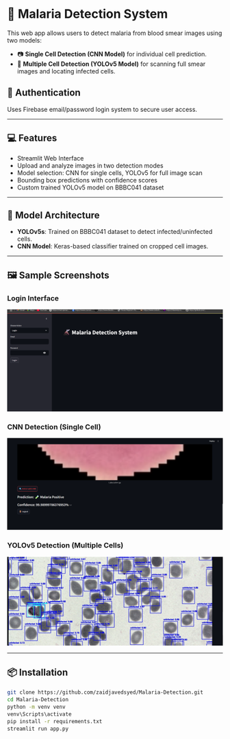 # 🦟 Malaria Detection System

This web app allows users to detect malaria from blood smear images using two models:

- 📷 **Single Cell Detection (CNN Model)** for individual cell prediction.
- 🧪 **Multiple Cell Detection (YOLOv5 Model)** for scanning full smear images and locating infected cells.

## 🔐 Authentication
Uses Firebase email/password login system to secure user access.

---

## 💻 Features

- Streamlit Web Interface
- Upload and analyze images in two detection modes
- Model selection: CNN for single cells, YOLOv5 for full image scan
- Bounding box predictions with confidence scores
- Custom trained YOLOv5 model on BBBC041 dataset

---

## 🧠 Model Architecture

- **YOLOv5s**: Trained on BBBC041 dataset to detect infected/uninfected cells.
- **CNN Model**: Keras-based classifier trained on cropped cell images.

---

## 🖼 Sample Screenshots

### Login Interface
![Login](./assets/login.png)

### CNN Detection (Single Cell)
![CNN](./assets/cnn_result.png)

### YOLOv5 Detection (Multiple Cells)
![YOLO](./assets/yolo_result.png)

---

## 📦 Installation

```bash
git clone https://github.com/zaidjavedsyed/Malaria-Detection.git
cd Malaria-Detection
python -m venv venv
venv\Scripts\activate
pip install -r requirements.txt
streamlit run app.py
